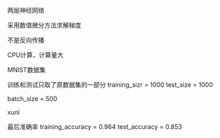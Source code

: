 两层神经网络

采用数值微分方法求解梯度

不是反向传播

CPU计算，计算量大

MNIST数据集

训练和测试只取了原数据集的一部分  training_sizr = 1000  test_size = 1000


batch_size = 500

xunl

最后准确率 training_accuracy = 0.964  test_accuracy = 0.853

